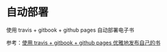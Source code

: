 # 自动部署

使用 travis + gitbook + github pages 自动部署电子书

参考：[使用 travis + gitbook + github pages 优雅地发布自己的书](https://github.com/riskers/blog/issues/48)
